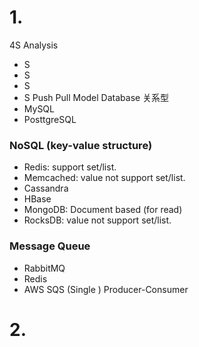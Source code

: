 # 1. 
4S Analysis
- S
- S
- S
- S
Push Pull Model
Database
关系型
- MySQL
- PosttgreSQL
### NoSQL (key-value structure)
- Redis: support set/list.
- Memcached: value not support set/list.
- Cassandra
- HBase
- MongoDB: Document based (for read)
- RocksDB: value not support set/list.

### Message Queue
- RabbitMQ
- Redis
- AWS SQS (Single )
Producer-Consumer

# 2.
